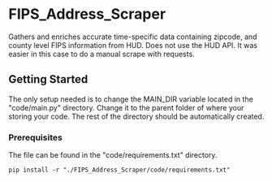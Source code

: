 # FIPS_Address_Scraper

Gathers and enriches accurate time-specific data containing zipcode, and county level FIPS information from HUD.
Does not use the HUD API. It was easier in this case to do a manual scrape with requests.


## Getting Started

The only setup needed is to change the MAIN_DIR variable located in the "code/main.py" directory.
Change it to the parent folder of where your storing your code. 
The rest of the directory should be automatically created.

### Prerequisites

The file can be found in the "code/requirements.txt" directory.

```
pip install -r "./FIPS_Address_Scraper/code/requirements.txt"
```

